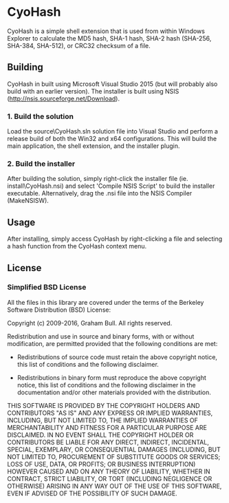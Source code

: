 # CyoHash

CyoHash is a simple shell extension that is used from within Windows Explorer to calculate the MD5 hash, SHA-1 hash, SHA-2 hash (SHA-256, SHA-384, SHA-512), or CRC32 checksum of a file.

## Building

CyoHash in built using Microsoft Visual Studio 2015 (but will probably also build with an earlier version). The installer is built using NSIS (http://nsis.sourceforge.net/Download).

### 1. Build the solution

Load the source\CyoHash.sln solution file into Visual Studio and perform a release build of both the Win32 and x64 configurations.  This will build the main application, the shell extension, and the installer plugin.

### 2. Build the installer

After building the solution, simply right-click the installer file (ie. install\CyoHash.nsi) and select 'Compile NSIS Script' to build the installer executable. Alternatively, drag the .nsi file into the NSIS Compiler (MakeNSISW).

## Usage

After installing, simply access CyoHash by right-clicking a file and selecting a hash function from the CyoHash context menu.

## License

### Simplified BSD License

All the files in this library are covered under the terms of the Berkeley Software Distribution (BSD) License:

Copyright (c) 2009-2016, Graham Bull.
All rights reserved.

Redistribution and use in source and binary forms, with or without modification, are permitted provided that the following conditions are met:

* Redistributions of source code must retain the above copyright notice, this list of conditions and the following disclaimer.

* Redistributions in binary form must reproduce the above copyright notice, this list of conditions and the following disclaimer in the documentation and/or other materials provided with the distribution.

THIS SOFTWARE IS PROVIDED BY THE COPYRIGHT HOLDERS AND CONTRIBUTORS "AS IS" AND ANY EXPRESS OR IMPLIED WARRANTIES, INCLUDING, BUT NOT LIMITED TO, THE IMPLIED WARRANTIES OF MERCHANTABILITY AND FITNESS FOR A PARTICULAR PURPOSE ARE DISCLAIMED. IN NO EVENT SHALL THE COPYRIGHT HOLDER OR CONTRIBUTORS BE LIABLE FOR ANY DIRECT, INDIRECT, INCIDENTAL, SPECIAL, EXEMPLARY, OR CONSEQUENTIAL DAMAGES (INCLUDING, BUT NOT LIMITED TO, PROCUREMENT OF SUBSTITUTE GOODS OR SERVICES; LOSS OF USE, DATA, OR PROFITS; OR BUSINESS INTERRUPTION) HOWEVER CAUSED AND ON ANY THEORY OF LIABILITY, WHETHER IN CONTRACT, STRICT LIABILITY, OR TORT (INCLUDING NEGLIGENCE OR OTHERWISE) ARISING IN ANY WAY OUT OF THE USE OF THIS SOFTWARE, EVEN IF ADVISED OF THE POSSIBILITY OF SUCH DAMAGE.


